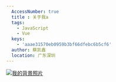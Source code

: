 ```yaml
---
  AccessNumber: true
  title : 关于我a
  tags:
    - JavaScript
    - Vue
  keys:
  	- 'aaae31570eb0959b3bf66dfebc6b5cf6'
  author: 蔡凯鑫
  location: 广东深圳
---
```

[![我的背景照片](http://127.0.0.1:7001\public\uploads\2021\04\30\1619795359123793.jpg "我的背景照片")](null "我的背景照片")









